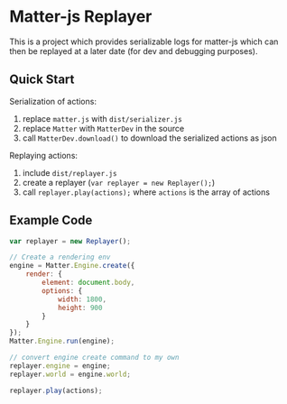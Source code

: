 # Matter-js Replayer
This is a project which provides serializable logs for matter-js which can then be replayed at a later date (for dev and debugging purposes).

## Quick Start
Serialization of actions:

1. replace `matter.js` with `dist/serializer.js`
2. replace `Matter` with `MatterDev` in the source
3. call `MatterDev.download()` to download the serialized actions as json

Replaying actions:

1. include `dist/replayer.js`
2. create a replayer (`var replayer = new Replayer();`)
3. call `replayer.play(actions);` where `actions` is the array of actions

## Example Code
```javascript
var replayer = new Replayer();

// Create a rendering env
engine = Matter.Engine.create({
    render: {
        element: document.body,
        options: {
            width: 1800,
            height: 900
        }
    }
});
Matter.Engine.run(engine);

// convert engine create command to my own
replayer.engine = engine;
replayer.world = engine.world;

replayer.play(actions);
```
